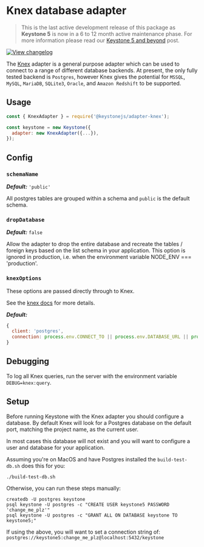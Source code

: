 <!--[meta]
section: api
subSection: database-adapters
title: Knex adapter
[meta]-->

# Knex database adapter

> This is the last active development release of this package as **Keystone 5** is now in a 6 to 12 month active maintenance phase. For more information please read our [Keystone 5 and beyond](https://github.com/keystonejs/keystone-5/issues/21) post.

[![View changelog](https://img.shields.io/badge/changelogs.xyz-Explore%20Changelog-brightgreen)](https://changelogs.xyz/@keystonejs/adapter-knex)

The [Knex](https://knexjs.org/#changelog) adapter is a general purpose adapter which can be used to connect to a range of different database backends.
At present, the only fully tested backend is `Postgres`, however Knex gives the potential for `MSSQL`, `MySQL`, `MariaDB`, `SQLite3`, `Oracle`, and `Amazon Redshift` to be supported.

## Usage

```javascript
const { KnexAdapter } = require('@keystonejs/adapter-knex');

const keystone = new Keystone({
  adapter: new KnexAdapter({...}),
});
```

## Config

### `schemaName`

_**Default:**_ `'public'`

All postgres tables are grouped within a schema and `public` is the default schema.

### `dropDatabase`

_**Default:**_ `false`

Allow the adapter to drop the entire database and recreate the tables / foreign keys based on the list schema in your application. This option is ignored in production, i.e. when the environment variable NODE_ENV === 'production'.

### `knexOptions`

These options are passed directly through to Knex.

See the [knex docs](https://knexjs.org/#Installation-client) for more details.

_**Default:**_

```javascript
{
  client: 'postgres',
  connection: process.env.CONNECT_TO || process.env.DATABASE_URL || process.env.KNEX_URI
}
```

## Debugging

To log all Knex queries, run the server with the environment variable `DEBUG=knex:query`.

## Setup

Before running Keystone with the Knex adapter you should configure a database. By default Knex will look for a Postgres database on the default port, matching the project name, as the current user.

In most cases this database will not exist and you will want to configure a user and database for your application.

Assuming you're on MacOS and have Postgres installed the `build-test-db.sh` does this for you:

```shell
./build-test-db.sh
```

Otherwise, you can run these steps manually:

```shell allowCopy=false showLanguage=false
createdb -U postgres keystone
psql keystone -U postgres -c "CREATE USER keystone5 PASSWORD 'change_me_plz'"
psql keystone -U postgres -c "GRANT ALL ON DATABASE keystone TO keystone5;"
```

If using the above, you will want to set a connection string of: `postgres://keystone5:change_me_plz@localhost:5432/keystone`
